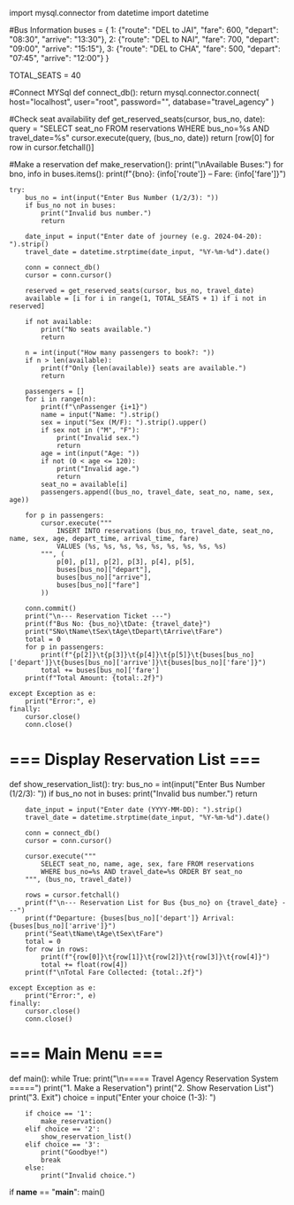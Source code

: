 import mysql.connector
from datetime import datetime

#Bus Information
buses = {
    1: {"route": "DEL to JAI", "fare": 600, "depart": "08:30", "arrive": "13:30"},
    2: {"route": "DEL to NAI", "fare": 700, "depart": "09:00", "arrive": "15:15"},
    3: {"route": "DEL to CHA", "fare": 500, "depart": "07:45", "arrive": "12:00"}
}

TOTAL_SEATS = 40

#Connect MYSql
def connect_db():
    return mysql.connector.connect(
        host="localhost",
        user="root",
        password="",
        database="travel_agency"
    )

#Check seat availability
def get_reserved_seats(cursor, bus_no, date):
    query = "SELECT seat_no FROM reservations WHERE bus_no=%s AND travel_date=%s"
    cursor.execute(query, (bus_no, date))
    return [row[0] for row in cursor.fetchall()]

#Make a reservation
def make_reservation():
    print("\nAvailable Buses:")
    for bno, info in buses.items():
        print(f"{bno}: {info['route']} – Fare: {info['fare']}")

    try:
        bus_no = int(input("Enter Bus Number (1/2/3): "))
        if bus_no not in buses:
            print("Invalid bus number.")
            return

        date_input = input("Enter date of journey (e.g. 2024-04-20): ").strip()
        travel_date = datetime.strptime(date_input, "%Y-%m-%d").date()

        conn = connect_db()
        cursor = conn.cursor()

        reserved = get_reserved_seats(cursor, bus_no, travel_date)
        available = [i for i in range(1, TOTAL_SEATS + 1) if i not in reserved]

        if not available:
            print("No seats available.")
            return

        n = int(input("How many passengers to book?: "))
        if n > len(available):
            print(f"Only {len(available)} seats are available.")
            return

        passengers = []
        for i in range(n):
            print(f"\nPassenger {i+1}")
            name = input("Name: ").strip()
            sex = input("Sex (M/F): ").strip().upper()
            if sex not in ("M", "F"):
                print("Invalid sex.")
                return
            age = int(input("Age: "))
            if not (0 < age <= 120):
                print("Invalid age.")
                return
            seat_no = available[i]
            passengers.append((bus_no, travel_date, seat_no, name, sex, age))

        for p in passengers:
            cursor.execute("""
                INSERT INTO reservations (bus_no, travel_date, seat_no, name, sex, age, depart_time, arrival_time, fare)
                VALUES (%s, %s, %s, %s, %s, %s, %s, %s, %s)
            """, (
                p[0], p[1], p[2], p[3], p[4], p[5],
                buses[bus_no]["depart"],
                buses[bus_no]["arrive"],
                buses[bus_no]["fare"]
            ))

        conn.commit()
        print("\n--- Reservation Ticket ---")
        print(f"Bus No: {bus_no}\tDate: {travel_date}")
        print("SNo\tName\tSex\tAge\tDepart\tArrive\tFare")
        total = 0
        for p in passengers:
            print(f"{p[2]}\t{p[3]}\t{p[4]}\t{p[5]}\t{buses[bus_no]['depart']}\t{buses[bus_no]['arrive']}\t{buses[bus_no]['fare']}")
            total += buses[bus_no]['fare']
        print(f"Total Amount: {total:.2f}")

    except Exception as e:
        print("Error:", e)
    finally:
        cursor.close()
        conn.close()

# === Display Reservation List ===
def show_reservation_list():
    try:
        bus_no = int(input("Enter Bus Number (1/2/3): "))
        if bus_no not in buses:
            print("Invalid bus number.")
            return

        date_input = input("Enter date (YYYY-MM-DD): ").strip()
        travel_date = datetime.strptime(date_input, "%Y-%m-%d").date()

        conn = connect_db()
        cursor = conn.cursor()

        cursor.execute("""
            SELECT seat_no, name, age, sex, fare FROM reservations
            WHERE bus_no=%s AND travel_date=%s ORDER BY seat_no
        """, (bus_no, travel_date))

        rows = cursor.fetchall()
        print(f"\n--- Reservation List for Bus {bus_no} on {travel_date} ---")
        print(f"Departure: {buses[bus_no]['depart']} Arrival: {buses[bus_no]['arrive']}")
        print("Seat\tName\tAge\tSex\tFare")
        total = 0
        for row in rows:
            print(f"{row[0]}\t{row[1]}\t{row[2]}\t{row[3]}\t{row[4]}")
            total += float(row[4])
        print(f"\nTotal Fare Collected: {total:.2f}")

    except Exception as e:
        print("Error:", e)
    finally:
        cursor.close()
        conn.close()

# === Main Menu ===
def main():
    while True:
        print("\n===== Travel Agency Reservation System =====")
        print("1. Make a Reservation")
        print("2. Show Reservation List")
        print("3. Exit")
        choice = input("Enter your choice (1-3): ")

        if choice == '1':
            make_reservation()
        elif choice == '2':
            show_reservation_list()
        elif choice == '3':
            print("Goodbye!")
            break
        else:
            print("Invalid choice.")

if __name__ == "__main__":
    main()
